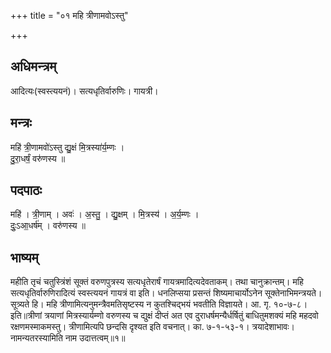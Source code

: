 +++
title = "०१ महि त्रीणामवोऽस्तु"

+++
## अधिमन्त्रम्
आदित्यः(स्वस्त्ययनं)। सत्यधृतिर्वारुणिः। गायत्री।

## मन्त्रः
महि॑ त्री॒णामवो॑ऽस्तु द्यु॒क्षं मि॒त्रस्या॑र्य॒म्णः ।  
दु॒रा॒धर्षं॒ वरु॑णस्य ॥

## पदपाठः
महि॑ । त्री॒णाम् । अवः॑ । अ॒स्तु॒ । द्यु॒क्षम् । मि॒त्रस्य॑ । अ॒र्य॒म्णः ।  
दुः॒ऽआ॒धर्ष॑म् । वरु॑णस्य ॥

## भाष्यम्
महीति तृचं चतुस्त्रिंशं सूक्तं वरुणपुत्रस्य सत्यधृतेरार्षं गायत्रमादित्यदेवताकम्। तथा चानुक्रान्तम्। महि सत्यधृतिर्वारुणिरादित्यं स्वस्त्ययनं गायत्रं वा इति। धनलिप्सया प्रसन्तं शिष्यमाचार्योऽनेन सूक्तेनाभिमन्त्रयते। सूत्र्यते हि। महि त्रीणामित्यनुमन्त्रैवमतिसृष्टस्य न कुतश्चिद्भयं भवतीति विज्ञायते। आ. गृ. १०-७-८। इति॥त्रीणां त्रयाणां मित्रस्यार्यम्णो वरुणस्य च द्युक्षं दीप्तं अत एव दुराधर्षमन्यैर्धर्षितुं बाधितुमशक्यं महि महदवो रक्षणमस्माकमस्तु। त्रीणामित्यपि छन्दसि दृश्यत इति वचनात्। का. ७-१-५३-१। त्रयादेशाभावः। नामन्यतरस्यामिति नाम उदात्तत्वम्॥१॥